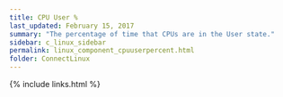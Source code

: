 ```yaml
---
title: CPU User %
last_updated: February 15, 2017
summary: "The percentage of time that CPUs are in the User state."
sidebar: c_linux_sidebar
permalink: linux_component_cpuuserpercent.html
folder: ConnectLinux
---
```



{% include links.html %}
